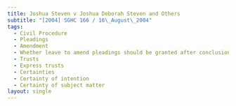 ```yaml
---
title: Joshua Steven v Joshua Deborah Steven and Others
subtitle: "[2004] SGHC 166 / 16\_August\_2004"
tags:
  - Civil Procedure
  - Pleadings
  - Amendment
  - Whether leave to amend pleadings should be granted after conclusion of trial
  - Trusts
  - Express trusts
  - Certainties
  - Certainty of intention
  - Certainty of subject matter
layout: single
---
```


